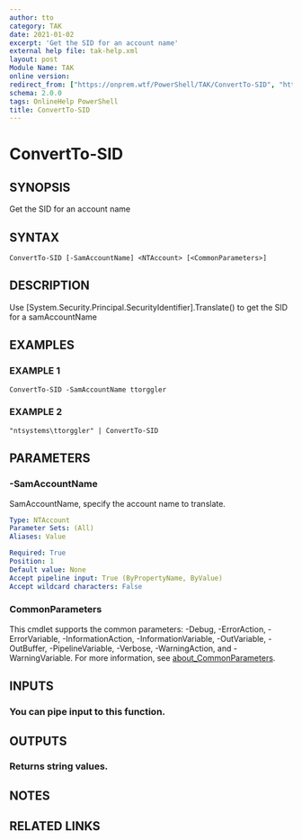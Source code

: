 ```yaml
---
author: tto
category: TAK
date: 2021-01-02
excerpt: 'Get the SID for an account name'
external help file: tak-help.xml
layout: post
Module Name: TAK
online version:
redirect_from: ["https://onprem.wtf/PowerShell/TAK/ConvertTo-SID", "https://onprem.wtf/PowerShell/TAK/convertto-sid", "https://onprem.wtf/PowerShell/convertto-sid"]
schema: 2.0.0
tags: OnlineHelp PowerShell
title: ConvertTo-SID
---
```


# ConvertTo-SID

## SYNOPSIS
Get the SID for an account name

## SYNTAX

```
ConvertTo-SID [-SamAccountName] <NTAccount> [<CommonParameters>]
```

## DESCRIPTION
Use \[System.Security.Principal.SecurityIdentifier\].Translate() to get the SID for a samAccountName

## EXAMPLES

### EXAMPLE 1
```
ConvertTo-SID -SamAccountName ttorggler
```

### EXAMPLE 2
```
"ntsystems\ttorggler" | ConvertTo-SID
```

## PARAMETERS

### -SamAccountName
SamAccountName, specify the account name to translate.

```yaml
Type: NTAccount
Parameter Sets: (All)
Aliases: Value

Required: True
Position: 1
Default value: None
Accept pipeline input: True (ByPropertyName, ByValue)
Accept wildcard characters: False
```

### CommonParameters
This cmdlet supports the common parameters: -Debug, -ErrorAction, -ErrorVariable, -InformationAction, -InformationVariable, -OutVariable, -OutBuffer, -PipelineVariable, -Verbose, -WarningAction, and -WarningVariable. For more information, see [about_CommonParameters](http://go.microsoft.com/fwlink/?LinkID=113216).

## INPUTS

### You can pipe input to this function.
## OUTPUTS

### Returns string values.
## NOTES

## RELATED LINKS
